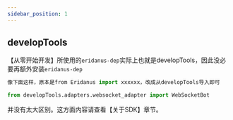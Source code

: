 ```yaml
---
sidebar_position: 1
---
```


## developTools
【从零开始开发】所使用的`eridanus-dep`实际上也就是developTools，因此没必要再额外安装`eridanus-dep`

```python
像下面这样，原本是from Eridanus import xxxxxx，改成从developTools导入即可

from developTools.adapters.websocket_adapter import WebSocketBot

```
并没有太大区别。这方面内容请查看【关于SDK】章节。

